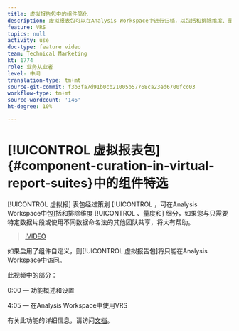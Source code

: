 ```yaml
---
title: 虚拟报告包中的组件简化
description: 虚拟报表包可以在Analysis Workspace中进行归档，以包括和排除维度、量度和区段，如果您与只需要特定数据片段或使用不同数据命名法的其他团队共享，这将大有帮助。
feature: VRS
topics: null
activity: use
doc-type: feature video
team: Technical Marketing
kt: 1774
role: 业务从业者
level: 中间
translation-type: tm+mt
source-git-commit: f3b3fa7d91b0cb21005b57768ca23ed6700fcc03
workflow-type: tm+mt
source-wordcount: '146'
ht-degree: 10%

---
```



# [!UICONTROL 虚拟报表包] {#component-curation-in-virtual-report-suites}中的组件特选

[!UICONTROL 虚拟报] 表包经过策划 [!UICONTROL ，可在Analysis Workspace中包]括和排除维度 [!UICONTROL 、量度和]  细分，如果您与只需要特定数据片段或使用不同数据命名法的其他团队共享，将大有帮助。

>[!VIDEO](https://video.tv.adobe.com/v/23544/?quality=12)

如果启用了组件自定义，则[!UICONTROL 虚拟报告包]将只能在Analysis Workspace中访问。

此视频中的部分：

0:00 — 功能概述和设置

4:05 — 在Analysis Workspace中使用VRS

有关此功能的详细信息，请访问[文档](https://marketing.adobe.com/resources/help/en_US/reference/vrs-components.html)。
